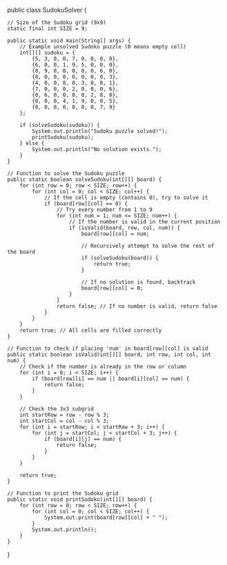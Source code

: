 public class SudokuSolver {

    // Size of the Sudoku grid (9x9)
    static final int SIZE = 9;

    public static void main(String[] args) {
        // Example unsolved Sudoku puzzle (0 means empty cell)
        int[][] sudoku = {
            {5, 3, 0, 0, 7, 0, 0, 0, 0},
            {6, 0, 0, 1, 9, 5, 0, 0, 0},
            {0, 9, 8, 0, 0, 0, 0, 6, 0},
            {8, 0, 0, 0, 6, 0, 0, 0, 3},
            {4, 0, 0, 8, 0, 3, 0, 0, 1},
            {7, 0, 0, 0, 2, 0, 0, 0, 6},
            {0, 6, 0, 0, 0, 0, 2, 8, 0},
            {0, 0, 0, 4, 1, 9, 0, 0, 5},
            {0, 0, 0, 0, 8, 0, 0, 7, 9}
        };

        if (solveSudoku(sudoku)) {
            System.out.println("Sudoku puzzle solved!");
            printSudoku(sudoku);
        } else {
            System.out.println("No solution exists.");
        }
    }

    // Function to solve the Sudoku puzzle
    public static boolean solveSudoku(int[][] board) {
        for (int row = 0; row < SIZE; row++) {
            for (int col = 0; col < SIZE; col++) {
                // If the cell is empty (contains 0), try to solve it
                if (board[row][col] == 0) {
                    // Try every number from 1 to 9
                    for (int num = 1; num <= SIZE; num++) {
                        // If the number is valid in the current position
                        if (isValid(board, row, col, num)) {
                            board[row][col] = num;

                            // Recursively attempt to solve the rest of the board
                            if (solveSudoku(board)) {
                                return true;
                            }

                            // If no solution is found, backtrack
                            board[row][col] = 0;
                        }
                    }
                    return false; // If no number is valid, return false
                }
            }
        }
        return true; // All cells are filled correctly
    }

    // Function to check if placing 'num' in board[row][col] is valid
    public static boolean isValid(int[][] board, int row, int col, int num) {
        // Check if the number is already in the row or column
        for (int i = 0; i < SIZE; i++) {
            if (board[row][i] == num || board[i][col] == num) {
                return false;
            }
        }

        // Check the 3x3 subgrid
        int startRow = row - row % 3;
        int startCol = col - col % 3;
        for (int i = startRow; i < startRow + 3; i++) {
            for (int j = startCol; j < startCol + 3; j++) {
                if (board[i][j] == num) {
                    return false;
                }
            }
        }

        return true;
    }

    // Function to print the Sudoku grid
    public static void printSudoku(int[][] board) {
        for (int row = 0; row < SIZE; row++) {
            for (int col = 0; col < SIZE; col++) {
                System.out.print(board[row][col] + " ");
            }
            System.out.println();
        }
    }
}
